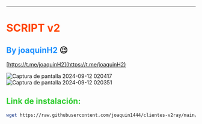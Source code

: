 
------------------------------------------------------------------
  # **<font color="#FF4500">SCRIPT v2</font>** 
## **<font color="#1E90FF">By joaquinH2</font>** 😉 
[https://t.me/joaquinH2](https://t.me/joaquinH2)

![Captura de pantalla 2024-09-12 020417](https://github.com/user-attachments/assets/9dd22b59-bb0b-4aba-bf54-e2b635e1945f)
![Captura de pantalla 2024-09-12 020351](https://github.com/user-attachments/assets/bcaf008f-1196-4dd2-a8dc-e3d22fcd4159)
  
## **<font color="#32CD32">Link de instalación:</font>**
```bash
wget https://raw.githubusercontent.com/joaquin1444/clientes-v2ray/main/install.sh && chmod +x install.sh && ./install.sh
